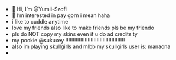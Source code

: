 - 👋 Hi, I’m @Yumii-Szofi
- 👀 I’m interested in pay gorn i mean haha 
- i like to cuddle anytime
- love my friends also like to make friends pls be my friendo
- pls do NOT copy my skins even if u do ad credits ty
- my pookie @sukuxey !!!!!!!!!!!!!!!!!!!!!!!!!!!!!!!!!!!!!!!!
- also im playing skullgirls and mlbb my skullgirls user is: manaona
- 

<!---
Yumii-Szofi/Yumii-Szofi is a ✨ special ✨ repository because its `README.md` (this file) appears on your GitHub profile.
You can click the Preview link to take a look at your changes.
--->
